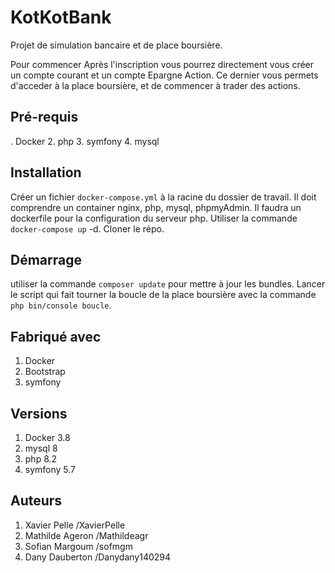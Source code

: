 # KotKotBank

Projet de simulation bancaire et de place boursière.

Pour commencer
Après l'inscription vous pourrez directement vous créer un compte courant et un compte Epargne Action. Ce dernier vous permets d'acceder à la place boursière, et de commencer à trader des actions.

## Pré-requis

. Docker
2. php
3. symfony
4. mysql

## Installation

 Créer un fichier ```docker-compose.yml``` à la racine du dossier de travail. Il doit comprendre un container nginx, php, mysql, phpmyAdmin.
Il faudra un dockerfile pour la configuration du serveur php. Utiliser la commande ```docker-compose up``` -d. Cloner le répo.

## Démarrage
utiliser la commande ```composer update``` pour mettre à jour les bundles. Lancer le script qui fait tourner la boucle de la place boursière avec la commande ```php bin/console boucle```.

## Fabriqué avec

1. Docker
2. Bootstrap
3. symfony

## Versions
1. Docker 3.8
2. mysql 8
3. php 8.2
4. symfony 5.7

## Auteurs
1. Xavier Pelle /XavierPelle
2. Mathilde Ageron /Mathildeagr
3. Sofian Margoum /sofmgm
4. Dany Dauberton /Danydany140294
